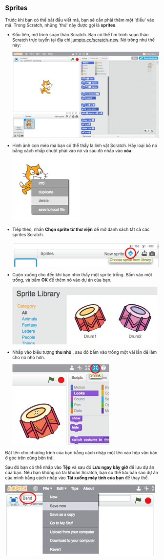 ## Sprites

Trước khi bạn có thể bắt đầu viết mã, bạn sẽ cần phải thêm một 'điều' vào mã. Trong Scratch, những 'thứ' này được gọi là **sprites**.

+ Đầu tiên, mở trình soạn thảo Scratch. Bạn có thể tìm trình soạn thảo Scratch trực tuyến tại địa chỉ <a href="http://jumpto.cc/scratch-new" target="_blank">jumpto.cc/scratch-new</a>. Nó trông như thế này:
    
    ![ảnh chụp màn hình](images/band-scratch.png)

+ Hình ảnh con mèo mà bạn có thể thấy là linh vật Scratch. Hãy loại bỏ nó bằng cách nhấp chuột phải vào nó và sau đó nhấp vào **xóa**.
    
    ![ảnh chụp màn hình](images/band-delete.png)

+ Tiếp theo, nhấn **Chọn sprite từ thư viện** để mở danh sách tất cả các sprites Scratch.
    
    ![ảnh chụp màn hình](images/band-sprite-library.png)

+ Cuộn xuống cho đến khi bạn nhìn thấy một sprite trống. Bấm vào một trống, và bấm **OK** để thêm nó vào dự án của bạn.
    
    ![ảnh chụp màn hình](images/band-sprite-drum.png)

+ Nhấp vào biểu tượng **thu nhỏ** , sau đó bấm vào trống một vài lần để làm cho nó nhỏ hơn.
    
    ![ảnh chụp màn hình](images/band-shrink.png)

Đặt tên cho chương trình của bạn bằng cách nhập một tên vào hộp văn bản ở góc trên cùng bên trái.

Sau đó bạn có thể nhấp vào **Tệp** và sau đó **Lưu ngay bây giờ** để lưu dự án của bạn. Nếu bạn không có tài khoản Scratch, bạn có thể lưu bản sao dự án của mình bằng cách nhấp vào **Tải xuống máy tính của bạn** để thay thế.

![ảnh chụp màn hình](images/band-save.png)